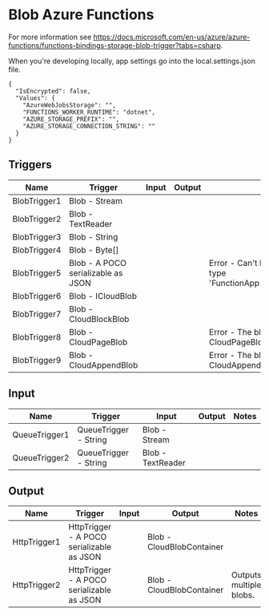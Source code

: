 # Blob Azure Functions

For more information see <https://docs.microsoft.com/en-us/azure/azure-functions/functions-bindings-storage-blob-trigger?tabs=csharp>.

When you're developing locally, app settings go into the local.settings.json file.

```
{
  "IsEncrypted": false,
  "Values": {
    "AzureWebJobsStorage": "",
    "FUNCTIONS_WORKER_RUNTIME": "dotnet",
    "AZURE_STORAGE_PREFIX": "",
    "AZURE_STORAGE_CONNECTION_STRING": ""
  }
}
```

## Triggers

| Name | Trigger | Input | Output | Notes |
| --- | --- | --- | --- | --- |
| BlobTrigger1 | Blob - Stream |  |  |  |
| BlobTrigger2 | Blob - TextReader |  |  |  |
| BlobTrigger3 | Blob - String |  |  |  |
| BlobTrigger4 | Blob - Byte[] |  |  |  |
| BlobTrigger5 | Blob - A POCO serializable as JSON |  |  | Error - Can't bind BlobTrigger to type 'FunctionApp1.BlobTriggerOptions'. |
| BlobTrigger6 | Blob - ICloudBlob |  |  |  |
| BlobTrigger7 | Blob - CloudBlockBlob |  |  |  |
| BlobTrigger8 | Blob - CloudPageBlob |  |  | Error - The blob is not an CloudPageBlob. |
| BlobTrigger9 | Blob - CloudAppendBlob |  |  | Error - The blob is not an CloudAppendBlob. |

## Input

| Name | Trigger | Input | Output | Notes |
| --- | --- | --- | --- | --- |
| QueueTrigger1 | QueueTrigger - String | Blob - Stream |  |  |
| QueueTrigger2 | QueueTrigger - String | Blob - TextReader |  |  |

## Output

| Name | Trigger | Input | Output | Notes |
| --- | --- | --- | --- | --- |
| HttpTrigger1 | HttpTrigger - A POCO serializable as JSON |  | Blob - CloudBlobContainer |  |
| HttpTrigger2 | HttpTrigger - A POCO serializable as JSON |  | Blob - CloudBlobContainer | Outputs multiple blobs. |

